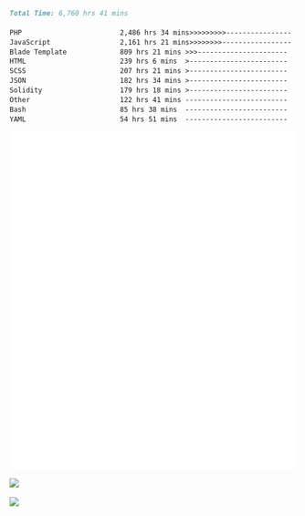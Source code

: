 <!--START_SECTION:waka-->

```markdown
Total Time: 6,760 hrs 41 mins

PHP                        2,486 hrs 34 mins>>>>>>>>>----------------   36.12 %
JavaScript                 2,161 hrs 21 mins>>>>>>>>-----------------   31.40 %
Blade Template             809 hrs 21 mins >>>----------------------   11.76 %
HTML                       239 hrs 6 mins  >------------------------   03.47 %
SCSS                       207 hrs 21 mins >------------------------   03.01 %
JSON                       182 hrs 34 mins >------------------------   02.65 %
Solidity                   179 hrs 18 mins >------------------------   02.61 %
Other                      122 hrs 41 mins -------------------------   01.78 %
Bash                       85 hrs 38 mins  -------------------------   01.24 %
YAML                       54 hrs 51 mins  -------------------------   00.80 %
```

<!--END_SECTION:waka-->

![](https://raw.githubusercontent.com/DrMaxis/github-stats-transparent/output/generated/overview.svg)
![](https://raw.githubusercontent.com/DrMaxis/github-stats-transparent/output/generated/languages.svg)

![](https://git-readme-stats-drmaxis-projects.vercel.app/api?username=drmaxis&show_icons=true&theme=outrun&count_private=true&show=reviews,discussions_started,discussions_answered,prs_merged,prs_merged_percentage&custom_title=2024%20Github%20Rank)
 
<a href="https://count.getloli.com/"><img src="https://count.getloli.com/get/@:maxis-the-alchemist?theme=rule34"></a>
<!-- https://count.getloli.com/get/@alchemist?theme=rule34 -->
<br>
